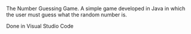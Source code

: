 The Number Guessing Game. 
A simple game developed in Java in which the user must guess what the random number is. 


Done in Visual Studio Code 
